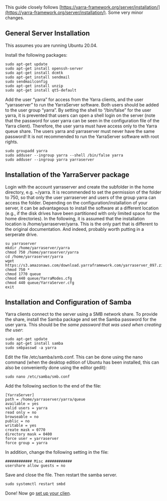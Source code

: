 This guide closely follows [https://yarra-framework.org/server/installation/](https://yarra-framework.org/server/installation/). Some very minor changes.

## General Server Installation
This assumes you are running Ubuntu 20.04.

Install the following packages:
```
sudo apt-get update
sudo apt-get install openssh-server
sudo apt-get install dcmtk
sudo apt-get install sendmail
sudo sendmailconfig
sudo apt-get install unzip
sudo apt-get install qt5-default
```

Add the user “yarra” for access from the Yarra clients, and the user “yarraserver” to run the YarraServer software. Both users should be added to the user group “yarra”. By setting the shell to “/bin/false” for the user yarra, it is prevented that users can open a shell login on the server (note that the password for user yarra can be seen in the configuration file of the Yarra client). Therefore, the user yarra must have access only to the Yarra queue share. The users yarra and yarraserver must never have the same password! It is not recommended to run the YarraServer software with root rights.
```
sudo groupadd yarra
sudo adduser --ingroup yarra --shell /bin/false yarra
sudo adduser --ingroup yarra yarraserver
```

## Installation of the YarraServer package
Login with the account yarraserver and create the subfolder in the home directory, e.g. ~/yarra. It is recommended to set the permission of the folder to 750, so that only the user yarraserver and users of the group yarra can access the folder. Depending on the configuration/installation of your server, it can be advantageous to install the software at a different location (e.g., if the disk drives have been partitioned with only limited space for the home directories). In the following, it is assumed that the installation location is /home/yarraserver/yarra. This is the only part that is different to the original documentation.  And indeed, probably worth putting in a serperate drive.
```
su yarraserver
mkdir /home/yarraserver/yarra
chmod 750 /home/yarraserver/yarra
cd /home/yarraserver/yarra
wget https://s3.amazonaws.com/download.yarraframework.com/yarraserver_097.zip
chmod 750 *
chmod 1770 queue
chmod 440 queue/YarraModes.cfg
chmod 440 queue/YarraServer.cfg
exit
```

## Installation and Configuration of Samba 
Yarra clients connect to the server using a SMB network share. To provide the share, install the Samba package and set the Samba password for the user yarra. This should be the *same password that was used when creating the user*:
```
sudo apt-get update
sudo apt-get install samba
sudo smbpasswd -a yarra
```
Edit the file /etc/samba/smb.conf. This can be done using the nano command (when the desktop edition of Ubuntu has been installed, this can also be conveniently done using the editor gedit):
```
sudo nano /etc/samba/smb.conf
```
Add the following section to the end of the file:

```
[YarraServer]
path = /home/yarraserver/yarra/queue
available = yes
valid users = yarra
read only = no
browseable = no
public = no
writable = yes
create mask = 0770
directory mask = 0400
force user = yarraserver
force group = yarra
```

In addition, change the following setting in the file:

```
############ Misc ############
usershare allow guests = no
```

Save and close the file. Then restart the samba server.
```
sudo systemctl restart smbd
```

Done! Now go [set up your clien](https://github.com/Sydney-Informatics-Hub/yarra/blob/main/YarraClient.md). 
